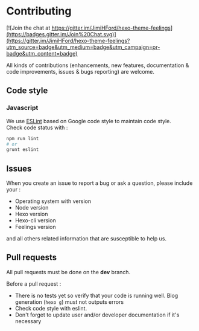 # Contributing #

[![Join the chat at https://gitter.im/JimiHFord/hexo-theme-feelings](https://badges.gitter.im/Join%20Chat.svg)](https://gitter.im/JimiHFord/hexo-theme-feelings?utm_source=badge&utm_medium=badge&utm_campaign=pr-badge&utm_content=badge)

All kinds of contributions (enhancements, new features, documentation & code improvements, issues & bugs reporting) are welcome.

## Code style ##

### Javascript

We use [ESLint](http://eslint.org) based on Google code style to maintain code style.  
Check code status with :
``` bash
npm run lint
# or
grunt eslint
```

## Issues ##

When you create an issue to report a bug or ask a question, please include your :

 - Operating system with version
 - Node version
 - Hexo version
 - Hexo-cli version
 - Feelings version

and all others related information that are susceptible to help us.

## Pull requests ##

All pull requests must be done on the **dev** branch.

Before a pull request :

 - There is no tests yet so verify that your code is running well. Blog generation (`hexo g`) must not outputs errors
 - Check code style with eslint.
 - Don't forget to update user and/or developer documentation if it's necessary
 
